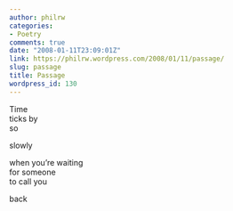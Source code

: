 ```yaml
---
author: philrw
categories:
- Poetry
comments: true
date: "2008-01-11T23:09:01Z"
link: https://philrw.wordpress.com/2008/01/11/passage/
slug: passage
title: Passage
wordpress_id: 130
---
```


Time  
ticks by  
so

slowly  

when you’re waiting  
for someone  
to call you

back
